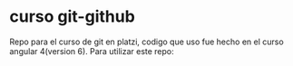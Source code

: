 # curso git-github
Repo para el curso de git en platzi, codigo que uso fue hecho en el curso angular 4(version 6).
Para utilizar este repo:
